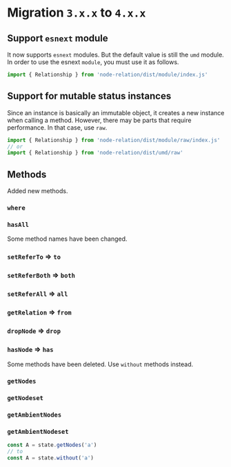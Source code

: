 # Migration `3.x.x` to `4.x.x`

## Support `esnext` module

It now supports `esnext` modules. But the default value is still the `umd` module. In order to use the esnext `module`, you must use it as follows.

```javascript
import { Relationship } from 'node-relation/dist/module/index.js'
```

## Support for mutable status instances

Since an instance is basically an immutable object, it creates a new instance when calling a method. However, there may be parts that require performance. In that case, use `raw`.

```javascript
import { Relationship } from 'node-relation/dist/module/raw/index.js'
// or
import { Relationship } from 'node-relation/dist/umd/raw'
```

## Methods

Added new methods.

### `where`

### `hasAll`

Some method names have been changed.

### `setReferTo` => `to`

### `setReferBoth` => `both`

### `setReferAll` => `all`

### `getRelation` => `from`

### `dropNode` => `drop`

### `hasNode` => `has`

Some methods have been deleted. Use `without` methods instead.

### `getNodes`

### `getNodeset`

### `getAmbientNodes`

### `getAmbientNodeset`

```javascript
const A = state.getNodes('a')
// to
const A = state.without('a')
```
